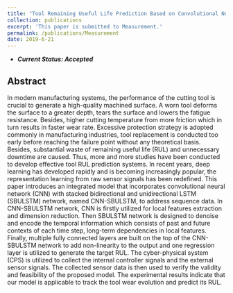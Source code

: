 ```yaml
---
title: "Tool Remaining Useful Life Prediction Based on Convolutional Neural Network-Stacked Bidirectional and Unidirectional LSTM Network Hybrid Model"
collection: publications
excerpt: 'This paper is submitted to Measurement.'
permalink: /publications/Measurement
date: 2019-6-21
---
```

* ***Current Status: Accepted***

## Abstract
In modern manufacturing systems, the performance of the cutting tool is crucial to generate a high-quality machined surface. A worn tool deforms the surface to a greater depth, tears the surface and lowers the fatigue resistance. Besides, higher cutting temperature from more friction which in turn results in faster wear rate. Excessive protection strategy is adopted commonly in manufacturing industries, tool replacement is conducted too early before reaching the failure point without any theoretical basis. Besides, substantial waste of remaining useful life (RUL) and unnecessary downtime are caused. Thus, more and more studies have been conducted to develop effective tool RUL prediction systems. In recent years, deep learning has developed rapidly and is becoming increasingly popular, the representation learning from raw sensor signals has been redefined. This paper introduces an integrated model that incorporates convolutional neural network (CNN) with stacked bidirectional and unidirectional LSTM (SBULSTM) network, named CNN-SBULSTM, to address sequence data. In CNN-SBULSTM network, CNN is firstly utilized for local features extraction and dimension reduction. Then SBULSTM network is designed to denoise and encode the temporal information which consists of past and future contexts of each time step, long-term dependencies in local features. Finally, multiple fully connected layers are built on the top of the CNN-SBULSTM network to add non-linearity to the output and one regression layer is utilized to generate the target RUL. The cyber-physical system (CPS) is utilized to collect the internal controller signals and the external sensor signals. The collected sensor data is then used to verify the validity and feasibility of the proposed model. The experimental results indicate that our model is applicable to track the tool wear evolution and predict its RUL.
